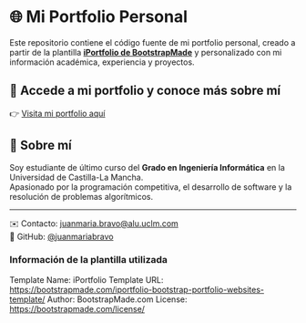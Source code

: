 # 🌐 Mi Portfolio Personal

Este repositorio contiene el código fuente de mi portfolio personal, creado a partir de la plantilla **[iPortfolio de BootstrapMade](https://bootstrapmade.com/iportfolio-bootstrap-portfolio-websites-template/)** y personalizado con mi información académica, experiencia y proyectos.

## 🚀 Accede a mi portfolio y conoce más sobre mí
👉 [Visita mi portfolio aquí](https://juanmariabravo.github.io)

## 📌 Sobre mí
Soy estudiante de último curso del **Grado en Ingeniería Informática** en la Universidad de Castilla-La Mancha.  
Apasionado por la programación competitiva, el desarrollo de software y la resolución de problemas algorítmicos.  


---
✉️ Contacto: juanmaria.bravo@alu.uclm.com  
🔗 GitHub: [@juanmariabravo](https://github.com/juanmariabravo)  

### Información de la plantilla utilizada
Template Name: iPortfolio
Template URL: https://bootstrapmade.com/iportfolio-bootstrap-portfolio-websites-template/
Author: BootstrapMade.com
License: https://bootstrapmade.com/license/

